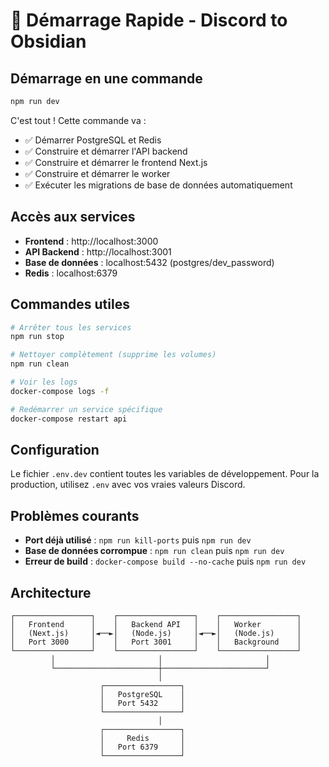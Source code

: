 # 🚀 Démarrage Rapide - Discord to Obsidian

## Démarrage en une commande

```bash
npm run dev
```

C'est tout ! Cette commande va :
- ✅ Démarrer PostgreSQL et Redis
- ✅ Construire et démarrer l'API backend
- ✅ Construire et démarrer le frontend Next.js
- ✅ Construire et démarrer le worker
- ✅ Exécuter les migrations de base de données automatiquement

## Accès aux services

- **Frontend** : http://localhost:3000
- **API Backend** : http://localhost:3001
- **Base de données** : localhost:5432 (postgres/dev_password)
- **Redis** : localhost:6379

## Commandes utiles

```bash
# Arrêter tous les services
npm run stop

# Nettoyer complètement (supprime les volumes)
npm run clean

# Voir les logs
docker-compose logs -f

# Redémarrer un service spécifique
docker-compose restart api
```

## Configuration

Le fichier `.env.dev` contient toutes les variables de développement. Pour la production, utilisez `.env` avec vos vraies valeurs Discord.

## Problèmes courants

- **Port déjà utilisé** : `npm run kill-ports` puis `npm run dev`
- **Base de données corrompue** : `npm run clean` puis `npm run dev`
- **Erreur de build** : `docker-compose build --no-cache` puis `npm run dev`

## Architecture

```
┌─────────────────┐    ┌─────────────────┐    ┌─────────────────┐
│   Frontend      │    │   Backend API   │    │   Worker        │
│   (Next.js)     │◄──►│   (Node.js)     │◄──►│   (Node.js)     │
│   Port 3000     │    │   Port 3001     │    │   Background    │
└─────────────────┘    └─────────────────┘    └─────────────────┘
         │                       │                       │
         └───────────────────────┼───────────────────────┘
                                 │
                    ┌─────────────────┐
                    │   PostgreSQL    │
                    │   Port 5432     │
                    └─────────────────┘
                                 │
                    ┌─────────────────┐
                    │     Redis       │
                    │   Port 6379     │
                    └─────────────────┘
```
